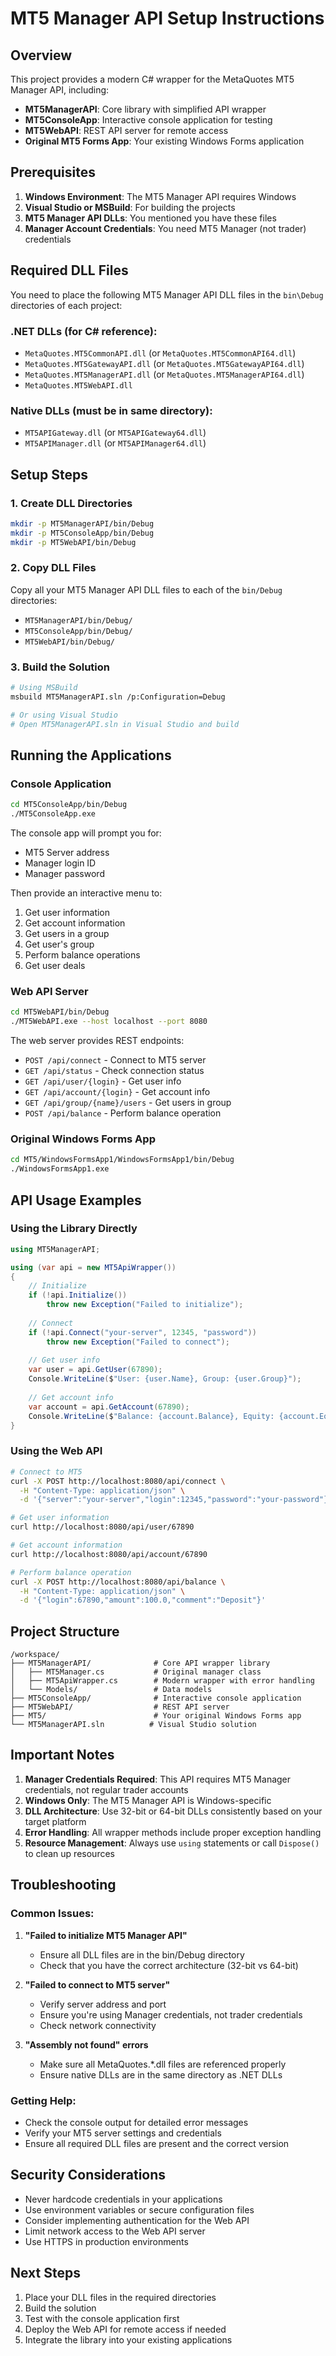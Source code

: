 # MT5 Manager API Setup Instructions

## Overview

This project provides a modern C# wrapper for the MetaQuotes MT5 Manager API, including:
- **MT5ManagerAPI**: Core library with simplified API wrapper
- **MT5ConsoleApp**: Interactive console application for testing
- **MT5WebAPI**: REST API server for remote access
- **Original MT5 Forms App**: Your existing Windows Forms application

## Prerequisites

1. **Windows Environment**: The MT5 Manager API requires Windows
2. **Visual Studio or MSBuild**: For building the projects
3. **MT5 Manager API DLLs**: You mentioned you have these files
4. **Manager Account Credentials**: You need MT5 Manager (not trader) credentials

## Required DLL Files

You need to place the following MT5 Manager API DLL files in the `bin\Debug` directories of each project:

### .NET DLLs (for C# reference):
- `MetaQuotes.MT5CommonAPI.dll` (or `MetaQuotes.MT5CommonAPI64.dll`)
- `MetaQuotes.MT5GatewayAPI.dll` (or `MetaQuotes.MT5GatewayAPI64.dll`)
- `MetaQuotes.MT5ManagerAPI.dll` (or `MetaQuotes.MT5ManagerAPI64.dll`)
- `MetaQuotes.MT5WebAPI.dll`

### Native DLLs (must be in same directory):
- `MT5APIGateway.dll` (or `MT5APIGateway64.dll`)
- `MT5APIManager.dll` (or `MT5APIManager64.dll`)

## Setup Steps

### 1. Create DLL Directories
```bash
mkdir -p MT5ManagerAPI/bin/Debug
mkdir -p MT5ConsoleApp/bin/Debug
mkdir -p MT5WebAPI/bin/Debug
```

### 2. Copy DLL Files
Copy all your MT5 Manager API DLL files to each of the `bin/Debug` directories:
- `MT5ManagerAPI/bin/Debug/`
- `MT5ConsoleApp/bin/Debug/`
- `MT5WebAPI/bin/Debug/`

### 3. Build the Solution
```bash
# Using MSBuild
msbuild MT5ManagerAPI.sln /p:Configuration=Debug

# Or using Visual Studio
# Open MT5ManagerAPI.sln in Visual Studio and build
```

## Running the Applications

### Console Application
```bash
cd MT5ConsoleApp/bin/Debug
./MT5ConsoleApp.exe
```

The console app will prompt you for:
- MT5 Server address
- Manager login ID
- Manager password

Then provide an interactive menu to:
1. Get user information
2. Get account information
3. Get users in a group
4. Get user's group
5. Perform balance operations
6. Get user deals

### Web API Server
```bash
cd MT5WebAPI/bin/Debug
./MT5WebAPI.exe --host localhost --port 8080
```

The web server provides REST endpoints:
- `POST /api/connect` - Connect to MT5 server
- `GET /api/status` - Check connection status
- `GET /api/user/{login}` - Get user info
- `GET /api/account/{login}` - Get account info
- `GET /api/group/{name}/users` - Get users in group
- `POST /api/balance` - Perform balance operation

### Original Windows Forms App
```bash
cd MT5/WindowsFormsApp1/WindowsFormsApp1/bin/Debug
./WindowsFormsApp1.exe
```

## API Usage Examples

### Using the Library Directly
```csharp
using MT5ManagerAPI;

using (var api = new MT5ApiWrapper())
{
    // Initialize
    if (!api.Initialize())
        throw new Exception("Failed to initialize");
    
    // Connect
    if (!api.Connect("your-server", 12345, "password"))
        throw new Exception("Failed to connect");
    
    // Get user info
    var user = api.GetUser(67890);
    Console.WriteLine($"User: {user.Name}, Group: {user.Group}");
    
    // Get account info
    var account = api.GetAccount(67890);
    Console.WriteLine($"Balance: {account.Balance}, Equity: {account.Equity}");
}
```

### Using the Web API
```bash
# Connect to MT5
curl -X POST http://localhost:8080/api/connect \
  -H "Content-Type: application/json" \
  -d '{"server":"your-server","login":12345,"password":"your-password"}'

# Get user information
curl http://localhost:8080/api/user/67890

# Get account information
curl http://localhost:8080/api/account/67890

# Perform balance operation
curl -X POST http://localhost:8080/api/balance \
  -H "Content-Type: application/json" \
  -d '{"login":67890,"amount":100.0,"comment":"Deposit"}'
```

## Project Structure

```
/workspace/
├── MT5ManagerAPI/              # Core API wrapper library
│   ├── MT5Manager.cs           # Original manager class
│   ├── MT5ApiWrapper.cs        # Modern wrapper with error handling
│   └── Models/                 # Data models
├── MT5ConsoleApp/              # Interactive console application
├── MT5WebAPI/                  # REST API server
├── MT5/                        # Your original Windows Forms app
└── MT5ManagerAPI.sln          # Visual Studio solution
```

## Important Notes

1. **Manager Credentials Required**: This API requires MT5 Manager credentials, not regular trader accounts
2. **Windows Only**: The MT5 Manager API is Windows-specific
3. **DLL Architecture**: Use 32-bit or 64-bit DLLs consistently based on your target platform
4. **Error Handling**: All wrapper methods include proper exception handling
5. **Resource Management**: Always use `using` statements or call `Dispose()` to clean up resources

## Troubleshooting

### Common Issues:

1. **"Failed to initialize MT5 Manager API"**
   - Ensure all DLL files are in the bin/Debug directory
   - Check that you have the correct architecture (32-bit vs 64-bit)

2. **"Failed to connect to MT5 server"**
   - Verify server address and port
   - Ensure you're using Manager credentials, not trader credentials
   - Check network connectivity

3. **"Assembly not found" errors**
   - Make sure all MetaQuotes.*.dll files are referenced properly
   - Ensure native DLLs are in the same directory as .NET DLLs

### Getting Help:
- Check the console output for detailed error messages
- Verify your MT5 server settings and credentials
- Ensure all required DLL files are present and the correct version

## Security Considerations

- Never hardcode credentials in your applications
- Use environment variables or secure configuration files
- Consider implementing authentication for the Web API
- Limit network access to the Web API server
- Use HTTPS in production environments

## Next Steps

1. Place your DLL files in the required directories
2. Build the solution
3. Test with the console application first
4. Deploy the Web API for remote access if needed
5. Integrate the library into your existing applications